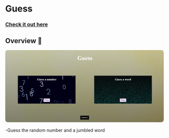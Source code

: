 # Guess

### [Check it out here] 

## Overview 👀

<p align="center">
<img src="overview.png" style="border-radius:8px">
</p>

-Guess the random number and a jumbled word

[Check it out here]: https://sreeramthatavarthi.github.io/Guess/
